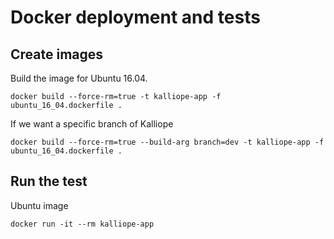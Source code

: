 # Docker deployment and tests

## Create images

Build the image for Ubuntu 16.04.
```
docker build --force-rm=true -t kalliope-app -f ubuntu_16_04.dockerfile .
```

If we want a specific branch of Kalliope
```
docker build --force-rm=true --build-arg branch=dev -t kalliope-app -f ubuntu_16_04.dockerfile .
```

## Run the test

Ubuntu image
```
docker run -it --rm kalliope-app
```